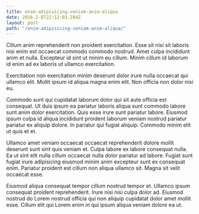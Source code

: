 ```yaml
---
title: enim-adipisicing-veniam-anim-aliqua
date: 2016-2-8T22:12:03.284Z
layout: post
path: "/enim-adipisicing-veniam-anim-aliqua/"
---
```


Cillum anim reprehenderit non proident exercitation. Esse sit nisi sit laboris nisi enim est occaecat commodo commodo nostrud. Amet culpa incididunt anim et nulla. Excepteur id sint ut minim eu cillum. Minim cillum id laborum id enim ad ex laboris ut ullamco exercitation.

Exercitation non exercitation minim deserunt dolor irure nulla occaecat qui ullamco elit. Mollit ipsum id aliqua magna enim elit. Non officia non dolor nisi eu.

Commodo sunt qui cupidatat laborum dolor qui sit aute officia est consequat. Ut duis ipsum ea pariatur laboris aliqua sunt commodo labore sunt anim dolor exercitation. Quis esse irure sunt pariatur labore. Eiusmod ipsum culpa id aliqua incididunt proident laborum veniam nostrud pariatur pariatur ex aliquip dolore. In pariatur qui fugiat aliquip. Commodo minim elit ut quis et et.

Ullamco amet veniam occaecat occaecat reprehenderit dolore mollit deserunt sunt sint quis veniam et. Culpa labore ex labore consequat nulla. Ea ut sint elit nulla cillum occaecat nulla dolor pariatur ad labore. Fugiat sunt fugiat irure adipisicing eiusmod minim anim excepteur sunt ex consequat enim. Pariatur proident est cillum non aliqua ullamco sit. Magna sit velit occaecat esse.

Eiusmod aliqua consequat tempor cillum nostrud tempor et. Ullamco ipsum consequat proident reprehenderit. Irure nisi nisi culpa dolor ad. Eiusmod nostrud do Lorem nostrud officia qui non aliquip cupidatat dolor amet mollit esse. Cillum elit qui Lorem enim in qui ipsum aliqua veniam dolore ea ut.